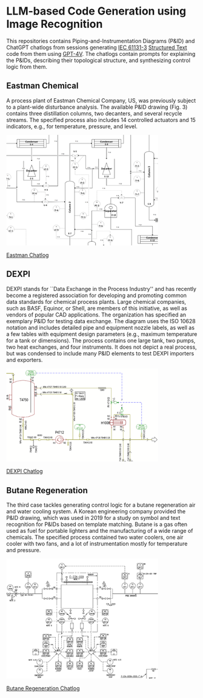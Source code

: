 # LLM-based Code Generation using Image Recognition
This repositories contains Piping-and-Instrumentation Diagrams (P&ID) and ChatGPT chatlogs from sessions generating [IEC 61131-3](https://en.wikipedia.org/wiki/IEC_61131-3) [Structured Text](https://en.wikipedia.org/wiki/Structured_text) code from them using [GPT-4V](https://openai.com/blog/chatgpt-can-now-see-hear-and-speak). The chatlogs contain prompts for explaining the P&IDs, describing their topological structure, and synthesizing control logic from them.

## Eastman Chemical
A process plant of Eastman Chemical Company, US, was previously subject to a plant-wide disturbance analysis. The available P&ID drawing (Fig. 3) contains three distillation columns, two decanters, and several recycle streams. The specified process also includes 14 controlled actuators and 15 indicators, e.g., for temperature, pressure, and level.

<img src="eastman3.png" alt="drawing" width="400"/>

[Eastman Chatlog](eastman-chatlog.mhtml)


## DEXPI

DEXPI stands for ``Data Exchange in the Process Industry'' and has recently become a registered association for developing and promoting common data standards for chemical process plants. Large chemical companies, such as BASF, Equinor, or Shell, are members of this initiative, as well as vendors of popular CAD applications. The organization has specified an exemplary P&ID for testing data exchange. The diagram uses the ISO 10628 notation and includes detailed pipe and equipment nozzle labels, as well as a few tables with equipment design parameters (e.g., maximum temperature for a tank or dimensions). The process contains one large tank, two pumps, two heat exchanges, and four instruments. It does not depict a real process, but was condensed to include many P&ID elements to test DEXPI importers and exporters.

<img src="dexpi3.png" alt="drawing" width="400"/>

[DEXPI Chatlog](dexpi-chatlog.mhtml)

## Butane Regeneration
The third case tackles generating control logic for a butane regeneration air and water cooling system. A Korean engineering company provided the P&ID drawing, which was used in 2019 for a study on symbol and text recognition for P&IDs based on template matching. Butane is a gas often used as fuel for portable lighters and the manufacturing of a wide range of chemicals. The specified process contained two water coolers, one air cooler with two fans, and a lot of instrumentation mostly for temperature and pressure.

<img src="butane2.png" alt="drawing" width="400"/>

[Butane Regeneration Chatlog](butane-chatlog.mhtml)